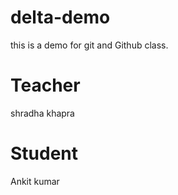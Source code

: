 # delta-demo
this is a demo for git and Github class.
# Teacher
shradha khapra

# Student
Ankit kumar